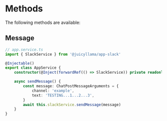 # Methods

The following methods are available:

## Message

```ts
// app.service.ts
import { SlackService } from '@juicyllama/app-slack'

@Injectable()
export class AppService {
	constructor(@Inject(forwardRef(() => SlackService)) private readonly slackService: SlackService) {}

	async sendMessage() {
		const message: ChatPostMessageArguments = {
			channel: 'example',
			text: 'TESTING...1...2...3',
		}
		await this.slackService.sendMessage(message)
	}
}
```

